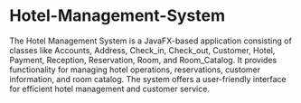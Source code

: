 # Hotel-Management-System
The Hotel Management System is a JavaFX-based application consisting of classes like Accounts, Address, Check_in, Check_out, Customer, Hotel, Payment, Reception, Reservation, Room, and Room_Catalog. It provides functionality for managing hotel operations, reservations, customer information, and room catalog. The system offers a user-friendly interface for efficient hotel management and customer service.
